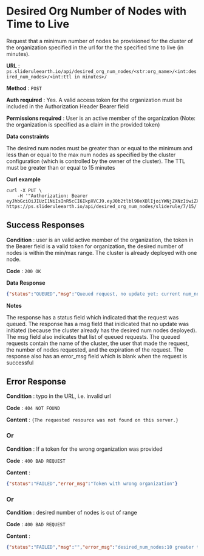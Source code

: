 # Desired Org Number of Nodes with  Time to Live

Request that a minimum number of nodes be provisioned for the cluster of the organization specified in the url for the the specified time to live (in minutes).

**URL** : `ps.slideruleearth.io/api/desired_org_num_nodes/<str:org_name>/<int:desired_num_nodes>/<int:ttl in minutes>/`

**Method** : `POST`

**Auth required** : Yes. A valid access token for the organization must be included in the Authorization Header Bearer field

**Permissions required** : User is an active member of the organization (Note: the organization is specified as a claim in the provided token)

**Data constraints**

The desired num nodes must be greater than or equal to the minimum and less than or equal to the max num nodes as specified by the cluster configuration (which is controlled by the owner of the cluster). The TTL must be greater than or equal to 15 minutes

**Curl example**
```
curl -X PUT \ 
    -H '"Authorization: Bearer eyJhbGciOiJIUzI1NiIsInR5cCI6IkpXVCJ9.eyJ0b2tlbl90eXBlIjoiYWNjZXNzIiwiZXhwIjoxNjY4MTgxOTYzLCJpYXQiOjE2NjgwOTU1NjMsImp0aSI6ImJmYjIxMmExMzU0ZjQ4NGFhY2E2NmVjYWJmMmE3Mjg4Iiwib3JnX25hbWUiOiJVb2ZNRFRlc3QiLCJ1c2VyX25hbWUiOiJjZXVnYXJ0ZWJsYWlyIiwidXNlcl9pZCI6M30.nl1ACnWcoROhZ7K_HKOCOVfbqiDPBzmPdEPnAdb2vxk" https://ps.slideruleearth.io/api/desired_org_num_nodes/sliderule/7/15/
```
## Success Responses

**Condition** : user is an valid active member of the organization, the token in the Bearer field is a valid token for organization, the desired number of nodes is within the min/max range. The cluster is already deployed with one node.

**Code** : `200 OK`

**Data Response**
```json
{"status":"QUEUED","msg":"Queued request, no update yet; current num_node reqs:[{org},{username},1,2022-11-28 14:09:30 UTC},{org},{username},1,2022-11-29 13:03:08 UTC}]","error_msg":""}
```

**Notes**

The response has a status field which indicated that the request was queued. The response has a msg field that inidicated that no update was initiated (because the cluster already has the desired num nodes deployed). The msg field also indicates that list of queued requests. The queued requests contain the name of the cluster, the user that made the request, the number of nodes requested, and the expiration of the request. The response also has an error_msg field which is blank when the request is successful

## Error Response

**Condition** : typo in the URL, i.e. invalid url

**Code** : `404 NOT FOUND`

**Content** : `{The requested resource was not found on this server.}`

### Or

**Condition** : If a token for the wrong organization was provided

**Code** : `400 BAD REQUEST`

**Content** : 
```json
{"status":"FAILED","error_msg":"Token with wrong organization"}
```
 ### Or

 **Condition** : desired number of nodes is out of range

**Code** : `400 BAD REQUEST`

 **Content** : 
 ```json
{"status":"FAILED","msg":"","error_msg":"desired_num_nodes:10 greater than max:3"} 
```


